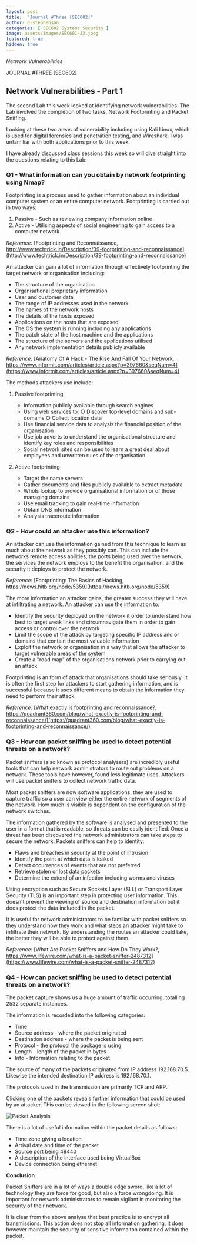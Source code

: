 ```yaml
---
layout: post
title:  "Journal #Three [SEC602]"
author: d-stephenson
categories: [ SEC602 Systems Security ]
image: assets/images/SEC601-J3.jpeg
featured: true
hidden: true
---
```

<i>Network Vulnerabilities</i>

JOURNAL #THREE [SEC602]

<h2>Network Vulnerabilities - Part 1</h2>

The second Lab this week looked at identifying network vulnerabilities. The Lab involved the completion of two tasks, Network Footprinting and Packet Sniffing. 

Looking at these two areas of vulnerability including using Kali Linux, which is used for digital forensics and penetration testing, and Wireshark. I was unfamiliar with both applications prior to this week. 

I have already discussed class sessions this week so will dive straight into the questions relating to this Lab:

<h3>Q1 - What information can you obtain by network footprinting using Nmap?</h3> 

Footprinting is a process used to gather information about an individual computer system or an entire computer network. Footprinting is carried out in two ways:

1. Passive - Such as reviewing company information online
2. Active - Utilising aspects of social engineering to gain access to a computer network

<i>Reference:</i> [Footprinting and Reconnaissance, http://www.techtrick.in/Description/39-footprinting-and-reconnaissance](http://www.techtrick.in/Description/39-footprinting-and-reconnaissance)

An attacker can gain a lot of information through effectively footprinting the target network or organisation including:

- The structure of the organisation
- Organisational proprietary information
- User and customer data 
- The range of IP addresses used in the network 
- The names of the network hosts
- The details of the hosts exposed 
- Applications on the hosts that are exposed
- The OS the system is running including any applications
- The patch state of the host machine and the applications
- The structure of the servers and the applications utilised
- Any network implementation details publicly available 

<i>Reference:</i> [Anatomy Of A Hack - The Rise And Fall Of Your Network, https://www.informit.com/articles/article.aspx?p=397660&seqNum=4](https://www.informit.com/articles/article.aspx?p=397660&seqNum=4)

The methods attackers use include:

1. Passive footprinting
	- Information publicly available through search engines 
	- Using web services to:
		○ Discover top-level domains and sub-domains 
		○ Collect location data
	- Use financial service data to analysis the financial position of the organisation
	- Use job adverts to understand the organisational structure and identify key roles and responsibilities 
	- Social network sites can be used to learn a great deal about employees and unwritten rules of the organisation
	
2. Active footprinting 
	- Target the name servers 
	- Gather documents and files publicly available to extract metadata 
	- WhoIs lookup to provide organisational information or of those managing domains 
	- Use email tracking to gain real-time information
	- Obtain DNS information
    - Analysis traceroute information

<h3>Q2 - How could an attacker use this information?</h3>

An attacker can use the information gained from this technique to learn as much about the network as they possibly can. This can include the networks remote access abilities, the ports being used over the network, the services the network employs to the benefit the organisation, and the security it deploys to protect the network.

<i>Reference:</i> [Footprinting: The Basics of Hacking, https://news.hitb.org/node/5359](https://news.hitb.org/node/5359)

The more information an attacker gains, the greater success they will have at infiltrating a network. An attacker can use the information to:

- Identify the security deployed on the network it order to understand how best to target weak links and circumnavigate them in order to gain access or control over the network 
- Limit the scope of the attack by targeting specific IP address and or domains that contain the most valuable information
- Exploit the network or organisation in a way that allows the attacker to target vulnerable areas of the system  
- Create a "road map" of the organisations network prior to carrying out an attack 

Footprinting is an form of attack that organisations should take seriously. It is often the first step for attackers to start gathering information, and is successful because it uses different means to obtain the information they need to perform their attack.

<i>Reference:</i> [What exactly is footprinting and reconnaissance?, https://quadrant360.com/blog/what-exactly-is-footprinting-and-reconnaissance/](https://quadrant360.com/blog/what-exactly-is-footprinting-and-reconnaissance/)

<h3>Q3 - How can packet sniffing be used to detect potential threats on a network?</h3>

Packet sniffers (also known as protocol analysers) are incredibly useful tools that can help network administrators to route out problems on a network. These tools have however, found less legitimate uses. Attackers will use packet sniffers to collect network traffic data. 

Most packet sniffers are now software applications, they are used to capture traffic so a user can view either the entire network of segments of the network. How much is visible is dependent on the configuration of the network switches.

The information gathered by the software is analysed and presented to the user in a format that is readable, so threats can be easily identified. Once a threat has been discovered the network administrators can take steps to secure the network. Packets sniffers can help to identity:

- Flaws and breaches in security at the point of intrusion
- Identify the point at which data is leaked
- Detect occurrences of events that are not preferred
- Retrieve stolen or lost data packets
- Determine the extend of an infection including worms and viruses

Using encryption such as Secure Sockets Layer (SLL) or Transport Layer Security (TLS) is an important step in protecting user information. This doesn't prevent the viewing of source and destination information but it does protect the data included in the packet.

It is useful for network administrators to be familiar with packet sniffers so they understand how they work and what steps an attacker might take to infiltrate their network. By understanding the routes an attacker could take, the better they will be able to protect against them.

<i>Reference:</i> [What Are Packet Sniffers and How Do They Work?, https://www.lifewire.com/what-is-a-packet-sniffer-2487312](https://www.lifewire.com/what-is-a-packet-sniffer-2487312)

<h3>Q4 - How can packet sniffing be used to detect potential threats on a network?</h3>

The packet capture shows us a huge amount of traffic occurring, totalling 2532 separate instances. 

The information is recorded into the following categories:

- Time 
- Source address - where the packet originated 
- Destination address - where the packet is being sent 
- Protocol - the protocol the package is using 
- Length - length of the packet in bytes 
- Info - Information relating to the packet

The source of many of the packets originated from IP address 192.168.70.5. Likewise the intended destination IP address is 192.168.70.1. 

The protocols used in the transmission are primarily TCP and ARP.

Clicking one of the packets reveals further information that could be used by an attacker. This can be viewed in the following screen shot:

<img src="/assets/images/SEC601-J3-a.png" alt="Packet Analysis"><br>

There is a lot of useful information within the packet details as follows:

- Time zone giving a location 
- Arrival date and time of the packet
- Source port being 48440
- A description of the interface used being VirtualBox
- Device connection being ethernet 

<b>Conclusion</b>

Packet Sniffers are in a lot of ways a double edge sword, like a lot of technology they are force for good, but also a force wrongdoing. It is important for network administrators to remain vigilant in monitoring the security of their network. 

It is clear from the above analyse that best practice is to encrypt all transmissions. This action does not stop all information gathering, it does however maintain the security of sensitive informaiton contained within the packet.